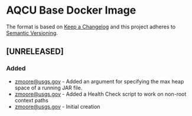 # AQCU Base Docker Image

The format is based on [Keep a Changelog](http://keepachangelog.com/)
and this project adheres to [Semantic Versioning](http://semver.org/).

## [UNRELEASED]
### Added
- zmoore@usgs.gov - Added an argument for specifying the max heap space of a running JAR file.
- zmoore@usgs.gov - Added a Health Check script to work on non-root context paths
- zmoore@usgs.gov - Initial creation